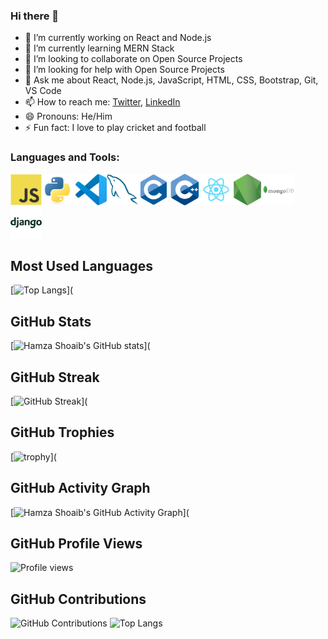 ### Hi there 👋

- 🔭 I’m currently working on React and Node.js
- 🌱 I’m currently learning MERN Stack
- 👯 I’m looking to collaborate on Open Source Projects
- 🤔 I’m looking for help with Open Source Projects
- 💬 Ask me about React, Node.js, JavaScript, HTML, CSS, Bootstrap, Git, VS Code
- 📫 How to reach me: [Twitter](https://twitter.com/hamzashoaib645), [LinkedIn](https://www.linkedin.com/in/hamzashoaib645/)
- 😄 Pronouns: He/Him
- ⚡ Fun fact: I love to play cricket and football

### Languages and Tools:

<img src="https://github.com/devicons/devicon/blob/master/icons/javascript/javascript-original.svg" alt="C logo" width="50" height="50"/><img src="https://github.com/devicons/devicon/blob/master/icons/python/python-original.svg" alt="Python Logo" width="50" height="50"/>&nbsp;<img src="https://github.com/devicons/devicon/blob/master/icons/vscode/vscode-original.svg" alt="C logo" width="50" height="50"/><img src="https://github.com/devicons/devicon/blob/master/icons/mysql/mysql-original.svg" alt="C logo" width="50" height="50"/><img src="https://github.com/devicons/devicon/blob/master/icons/c/c-original.svg" alt="C logo" width="50" height="50"/><img src="https://github.com/devicons/devicon/blob/master/icons/cplusplus/cplusplus-original.svg" alt="C logo" width="50" height="50"/><img src="https://raw.githubusercontent.com/github/explore/master/topics/react/react.png" alt="React logo" width="50" height="50"/><img src="https://raw.githubusercontent.com/github/explore/master/topics/nodejs/nodejs.png" alt="Nodejs logo" width="50" height="50"/><img src="https://raw.githubusercontent.com/github/explore/master/topics/mongodb/mongodb.png" alt="Mongodb logo" width="50" height="50"/>
<img src="https://raw.githubusercontent.com/github/explore/7456fdff59816d37ef383a6c8f32a26ff7332db2/topics/django/django.png" alt="Mongodb logo" width="50" height="50"/>


## Most Used Languages

[![Top Langs](https://github-readme-stats.vercel.app/api/top-langs/?username=hamzashoaib645&layout=compact)](

## GitHub Stats

[![Hamza Shoaib's GitHub stats](https://github-readme-stats.vercel.app/api?username=hamzashoaib645&show_icons=true&theme=radical)](


## GitHub Streak

[![GitHub Streak](https://github-readme-streak-stats.herokuapp.com/?user=hamzashoaib645&theme=radical)](


## GitHub Trophies

[![trophy](https://github-profile-trophy.vercel.app/?username=hamzashoaib645&theme=onedark)](


## GitHub Activity Graph

[![Hamza Shoaib's GitHub Activity Graph](https://activity-graph.herokuapp.com/graph?username=hamzashoaib645&theme=react-dark)](


## GitHub Profile Views

![Profile views](https://gpvc.arturio.dev/hamzashoaib645)


## GitHub Contributions

![GitHub Contributions](https://github-readme-streak-stats.herokuapp.com/?user=hamzashoaib645&theme=radical)
 ![Top Langs](https://github-readme-stats.vercel.app/api/top-langs/?username=myusername&hide=javascript,css,scss,html&theme=tokyonight)




